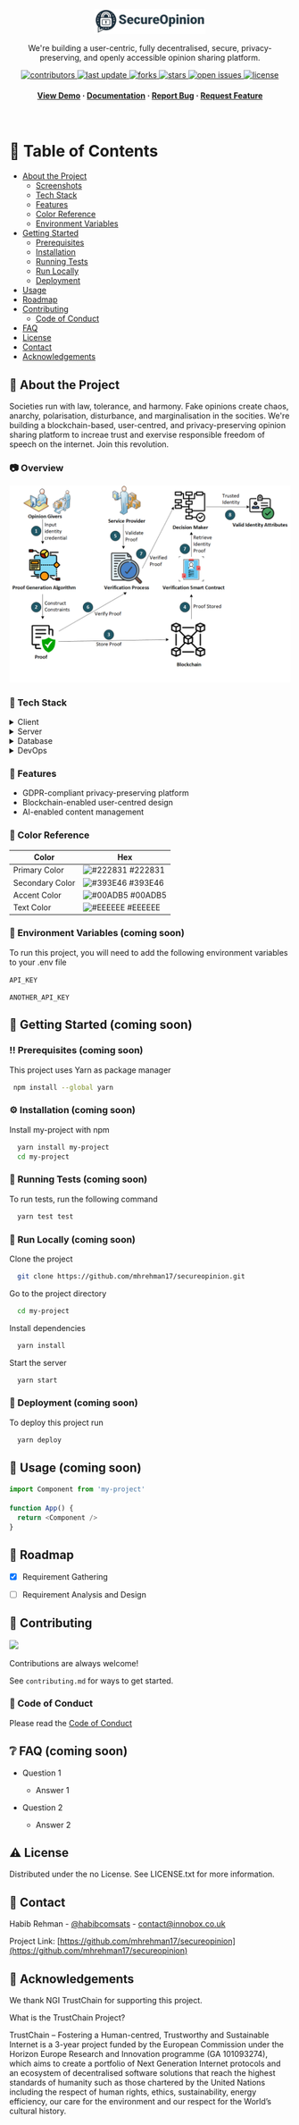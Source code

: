 <div align="center">
  <img src="assets/logo.png" alt="logo" width="200" height="auto" />
  <p>
    We're building a user-centric, fully decentralised, secure, privacy-preserving, and openly accessible opinion sharing platform. 
  </p>  
<!-- Badges -->
<p>
  <a href="https://github.com/mhrehman17/SecureOpinion/graphs/contributors">
    <img src="https://img.shields.io/github/contributors/mhrehman17/SecureOpinion" alt="contributors" />
  </a>
  <a href="">
    <img src="https://img.shields.io/github/last-commit/mhrehman17/SecureOpinion" alt="last update" />
  </a>
  <a href="https://github.com/mhrehman17/SecureOpinion/network/members">
    <img src="https://img.shields.io/github/forks/mhrehman17/SecureOpinion" alt="forks" />
  </a>
  <a href="https://github.com/mhrehman17/SecureOpinion/stargazers">
    <img src="https://img.shields.io/github/stars/mhrehman17/SecureOpinion" alt="stars" />
  </a>
  <a href="https://github.com/mhrehman17/SecureOpinion/issues/">
    <img src="https://img.shields.io/github/issues/mhrehman17/SecureOpinion" alt="open issues" />
  </a>
  <a href="https://github.com/mhrehman17/SecureOpinion/blob/master/LICENSE">
    <img src="https://img.shields.io/github/license/mhrehman17/SecureOpinion.svg" alt="license" />
  </a>
</p>
   
<h4>
    <a href="https://github.com/mhrehman17/SecureOpinion/">View Demo</a>
  <span> · </span>
    <a href="https://github.com/mhrehman17/SecureOpinion">Documentation</a>
  <span> · </span>
    <a href="https://github.com/mhrehman17/SecureOpinion/issues/">Report Bug</a>
  <span> · </span>
    <a href="https://github.com/mhrehman17/SecureOpinion/issues/">Request Feature</a>
  </h4>
</div>

<br />

<!-- Table of Contents -->
# :notebook_with_decorative_cover: Table of Contents

- [About the Project](#star2-about-the-project)
  * [Screenshots](#camera-screenshots)
  * [Tech Stack](#space_invader-tech-stack)
  * [Features](#dart-features)
  * [Color Reference](#art-color-reference)
  * [Environment Variables](#key-environment-variables)
- [Getting Started](#toolbox-getting-started)
  * [Prerequisites](#bangbang-prerequisites)
  * [Installation](#gear-installation)
  * [Running Tests](#test_tube-running-tests)
  * [Run Locally](#running-run-locally)
  * [Deployment](#triangular_flag_on_post-deployment)
- [Usage](#eyes-usage)
- [Roadmap](#compass-roadmap)
- [Contributing](#wave-contributing)
  * [Code of Conduct](#scroll-code-of-conduct)
- [FAQ](#grey_question-faq)
- [License](#warning-license)
- [Contact](#handshake-contact)
- [Acknowledgements](#gem-acknowledgements)

  

<!-- About the Project -->
## :star2: About the Project

Societies run with law, tolerance, and harmony. Fake opinions create chaos, anarchy, polarisation, disturbance, and marginalisation in the socities. We're building a blockchain-based, user-centred, and privacy-preserving opinion sharing platform to increae trust and exervise responsible freedom of speech on the internet. Join this revolution.



<!-- Screenshots -->
### :camera: Overview 

<div align="center"> 
  <img src="assets/secureopinion.png" alt="screenshot" />
</div>


<!-- TechStack -->
### :space_invader: Tech Stack

<details>
  <summary>Client</summary>
  <ul>
    <li><a href="https://www.typescriptlang.org/">Typescript</a></li>
    <li><a href="https://nextjs.org/">Next.js</a></li>
    <li><a href="https://reactjs.org/">React.js</a></li>
    <li><a href="https://tailwindcss.com/">TailwindCSS</a></li>
  </ul>
</details>

<details>
  <summary>Server</summary>
  <ul>
    <li><a href="https://www.typescriptlang.org/">Typescript</a></li>
    <li><a href="https://expressjs.com/">Express.js</a></li>
    <li><a href="https://go.dev/">Golang</a></li>
    <li><a href="https://nestjs.com/">Nest.js</a></li>
    <li><a href="https://socket.io/">SocketIO</a></li>
    <li><a href="https://www.prisma.io/">Prisma</a></li>    
    <li><a href="https://www.apollographql.com/">Apollo</a></li>
    <li><a href="https://graphql.org/">GraphQL</a></li>
  </ul>
</details>

<details>
<summary>Database</summary>
  <ul>
    <li><a href="https://www.mysql.com/">MySQL</a></li>
    <li><a href="https://www.postgresql.org/">PostgreSQL</a></li>
    <li><a href="https://redis.io/">Redis</a></li>
    <li><a href="https://neo4j.com/">Neo4j</a></li>
    <li><a href="https://www.mongodb.com/">MongoDB</a></li>
  </ul>
</details>

<details>
<summary>DevOps</summary>
  <ul>
    <li><a href="https://www.docker.com/">Docker</a></li>
    <li><a href="https://www.jenkins.io/">Jenkins</a></li>
    <li><a href="https://circleci.com/">CircleCLI</a></li>
  </ul>
</details>

<!-- Features -->
### :dart: Features

- GDPR-compliant privacy-preserving platform
- Blockchain-enabled user-centred design
- AI-enabled content management

<!-- Color Reference -->
### :art: Color Reference

| Color             | Hex                                                                |
| ----------------- | ------------------------------------------------------------------ |
| Primary Color | ![#222831](https://via.placeholder.com/10/222831?text=+) #222831 |
| Secondary Color | ![#393E46](https://via.placeholder.com/10/393E46?text=+) #393E46 |
| Accent Color | ![#00ADB5](https://via.placeholder.com/10/00ADB5?text=+) #00ADB5 |
| Text Color | ![#EEEEEE](https://via.placeholder.com/10/EEEEEE?text=+) #EEEEEE |


<!-- Env Variables -->
### :key: Environment Variables (coming soon)

To run this project, you will need to add the following environment variables to your .env file

`API_KEY`

`ANOTHER_API_KEY`

<!-- Getting Started -->
## 	:toolbox: Getting Started (coming soon)

<!-- Prerequisites -->
### :bangbang: Prerequisites (coming soon)

This project uses Yarn as package manager

```bash
 npm install --global yarn
```

<!-- Installation -->
### :gear: Installation (coming soon)

Install my-project with npm

```bash
  yarn install my-project
  cd my-project
```
   
<!-- Running Tests -->
### :test_tube: Running Tests (coming soon)

To run tests, run the following command

```bash
  yarn test test
```

<!-- Run Locally -->
### :running: Run Locally (coming soon)

Clone the project

```bash
  git clone https://github.com/mhrehman17/secureopinion.git
```

Go to the project directory

```bash
  cd my-project
```

Install dependencies

```bash
  yarn install
```

Start the server

```bash
  yarn start
```


<!-- Deployment -->
### :triangular_flag_on_post: Deployment (coming soon)

To deploy this project run

```bash
  yarn deploy
```


<!-- Usage -->
## :eyes: Usage (coming soon)

```javascript
import Component from 'my-project'

function App() {
  return <Component />
}
```

<!-- Roadmap -->
## :compass: Roadmap

* [x] Requirement Gathering
* [ ] Requirement Analysis and Design


<!-- Contributing -->
## :wave: Contributing

<a href="https://github.com/mhrehman17/secureopinion/graphs/contributors">
  <img src="https://contrib.rocks/image?repo=mhrehman17/secureopinion" />
</a>


Contributions are always welcome!

See `contributing.md` for ways to get started.


<!-- Code of Conduct -->
### :scroll: Code of Conduct

Please read the [Code of Conduct](https://github.com/mhrehman17/secureopinion/blob/master/CODE_OF_CONDUCT.md)

<!-- FAQ -->
## :grey_question: FAQ (coming soon)

- Question 1

  + Answer 1

- Question 2

  + Answer 2


<!-- License -->
## :warning: License

Distributed under the no License. See LICENSE.txt for more information.


<!-- Contact -->
## :handshake: Contact

Habib Rehman - [@habibcomsats](https://twitter.com/habibcomsats) - contact@innobox.co.uk

Project Link: [https://github.com/mhrehman17/secureopinion](https://github.com/mhrehman17/secureopinion)


<!-- Acknowledgments -->
## :gem: Acknowledgements

We thank NGI TrustChain for supporting this project.

What is the TrustChain Project? 

TrustChain – Fostering a Human-centred, Trustworthy and Sustainable Internet is a 3-year project funded by the European Commission under the Horizon Europe Research and Innovation programme (GA 101093274), which aims to create a portfolio of Next Generation Internet protocols and an ecosystem of decentralised software solutions that reach the highest standards of humanity such as those chartered by the United Nations including the respect of human rights, ethics, sustainability, energy efficiency, our care for the environment and our respect for the World’s cultural history.
